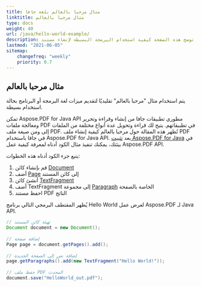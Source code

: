 ```yaml
---
title: مثال مرحبا بالعالم بلغة جافا
linktitle: مثال مرحبا بالعالم
type: docs
weight: 40
url: /java/hello-world-example/
description: توضح هذه الصفحة كيفية استخدام البرمجة البسيطة لإنشاء مستند PDF يحتوي على نص - مرحبا بالعالم باستخدام Aspose.PDF for Java.
lastmod: "2021-06-05"
sitemap:
    changefreq: "weekly"
    priority: 0.7
---
```


## مثال مرحبا بالعالم

يتم استخدام مثال "مرحبا بالعالم" تقليديًا لتقديم ميزات لغة البرمجة أو البرنامج بحالة استخدام بسيطة.

تمكن Aspose.PDF for Java API مطوري تطبيقات جافا من إنشاء وقراءة وتحرير ومعالجة ملفات PDF في تطبيقاتهم. يتيح لك قراءة وتحويل عدة أنواع مختلفة من الملفات إلى ومن صيغة ملف PDF. تُظهر هذه المقالة حول مرحبا بالعالم كيفية إنشاء ملف PDF في جافا باستخدام Aspose.PDF for Java API. بعد [تثبيت Aspose.PDF for Java](/pdf/java/installation/) في بيئتك، يمكنك تنفيذ مثال الكود أدناه لمعرفة كيفية عمل Aspose.PDF API.

يتبع جزء الكود أدناه هذه الخطوات:

1. قم بإنشاء كائن [Document](https://reference.aspose.com/pdf/java/com.aspose.pdf/class-use/Document)
1. أضف [Page](https://reference.aspose.com/pdf/java/com.aspose.pdf.class-use/page) إلى كائن المستند
1. أنشئ كائن [TextFragment](https://reference.aspose.com/pdf/java/com.aspose.pdf.class-use/TextFragment)
1. أضف TextFragment إلى مجموعة [Paragraph](https://reference.aspose.com/pdf/java/com.aspose.pdf/Paragraphs) الخاصة بالصفحة
1. احفظ مستند PDF الناتج

يُظهر المقتطف البرمجي التالي برنامج Hello World لعرض عمل Aspose.PDF لـ Java API.

```java
// تهيئة كائن المستند
Document document = new Document();
 
// إضافة صفحة
Page page = document.getPages().add();
 
// إضافة نص إلى الصفحة الجديدة
page.getParagraphs().add(new TextFragment("Hello World!"));
 
// حفظ ملف PDF المحدث
document.save("HelloWorld_out.pdf");
```